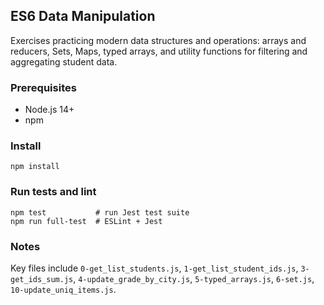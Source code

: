 ## ES6 Data Manipulation

Exercises practicing modern data structures and operations: arrays and reducers, Sets, Maps, typed arrays, and utility functions for filtering and aggregating student data.

### Prerequisites

- Node.js 14+
- npm

### Install

```
npm install
```

### Run tests and lint

```
npm test           # run Jest test suite
npm run full-test  # ESLint + Jest
```

### Notes

Key files include `0-get_list_students.js`, `1-get_list_student_ids.js`, `3-get_ids_sum.js`, `4-update_grade_by_city.js`, `5-typed_arrays.js`, `6-set.js`, `10-update_uniq_items.js`.
